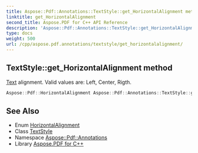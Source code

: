 ```yaml
---
title: Aspose::Pdf::Annotations::TextStyle::get_HorizontalAlignment method
linktitle: get_HorizontalAlignment
second_title: Aspose.PDF for C++ API Reference
description: 'Aspose::Pdf::Annotations::TextStyle::get_HorizontalAlignment method. Text alignment. Valid values are: Left, Center, Rigth in C++.'
type: docs
weight: 500
url: /cpp/aspose.pdf.annotations/textstyle/get_horizontalalignment/
---
```

## TextStyle::get_HorizontalAlignment method


[Text](../../../aspose.pdf.text/) alignment. Valid values are: Left, Center, Rigth.

```cpp
Aspose::Pdf::HorizontalAlignment Aspose::Pdf::Annotations::TextStyle::get_HorizontalAlignment()
```

## See Also

* Enum [HorizontalAlignment](../../../aspose.pdf/horizontalalignment/)
* Class [TextStyle](../)
* Namespace [Aspose::Pdf::Annotations](../../)
* Library [Aspose.PDF for C++](../../../)
